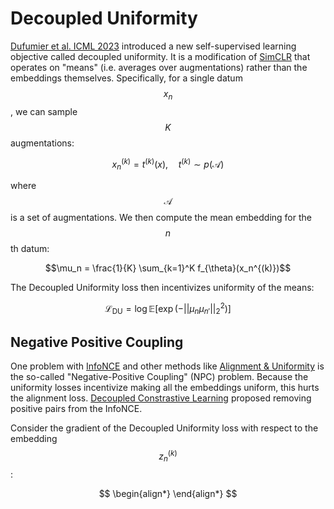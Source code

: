 # Decoupled Uniformity

[Dufumier et al. ICML 2023](https://arxiv.org/abs/2206.01646) introduced a new self-supervised learning objective called decoupled uniformity.
It is a modification of [SimCLR](simclr.html) that operates on "means" (i.e. averages over augmentations) rather than
the embeddings themselves. Specifically, for a single datum $$x_n$$, we can sample $$K$$ augmentations:

$$x_n^{(k)} = t^{(k)}(x), \quad t^{(k)} \sim p(\mathcal{A})$$

where $$\mathcal{A}$$ is a set of augmentations. We then compute the mean embedding for the $$n$$th datum:

$$\mu_n = \frac{1}{K} \sum_{k=1}^K f_{\theta}(x_n^{(k)})$$

The Decoupled Uniformity loss then incentivizes uniformity of the means:

$$\mathcal{L}_{\text{DU}} = \log \mathbb{E}\Big[\exp (- \lvert \lvert \mu_n \mu_{n'} \lvert \lvert_2^2 ) \Big]$$

## Negative Positive Coupling

One problem with [InfoNCE](info_nce.html) and other methods like [Alignment & Uniformity](alignment_and_uniformity.html) 
is the so-called "Negative-Positive Coupling" (NPC) problem. Because the uniformity losses incentivize making
all the embeddings uniform, this hurts the alignment loss. [Decoupled Constrastive Learning](decoupled_contrastive_learning.html)
proposed removing positive pairs from the InfoNCE.

Consider the gradient of the Decoupled Uniformity loss with respect to the embedding $$z_n^{(k)}$$:


$$
\begin{align*}
\end{align*}
$$
